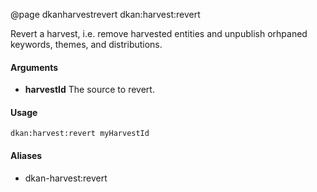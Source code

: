 @page dkanharvestrevert dkan:harvest:revert

Revert a harvest, i.e. remove harvested entities and unpublish orhpaned keywords, themes, and distributions.

#### Arguments

- **harvestId** The source to revert.

#### Usage

    dkan:harvest:revert myHarvestId

#### Aliases

- dkan-harvest:revert

